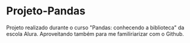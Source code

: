 # Projeto-Pandas

Projeto realizado durante o curso "Pandas: conhecendo a biblioteca" da escola Alura. Aproveitando também para me familiriarizar com o Github.
